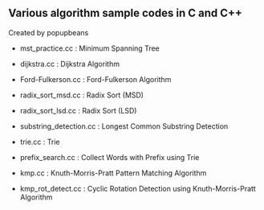 Various algorithm sample codes in C and C++
-----------------------------------------

Created by popupbeans

- mst_practice.cc : Minimum Spanning Tree

- dijkstra.cc : Dijkstra Algorithm

- Ford-Fulkerson.cc : Ford-Fulkerson Algorithm

- radix_sort_msd.cc : Radix Sort (MSD)

- radix_sort_lsd.cc : Radix Sort (LSD)

- substring_detection.cc : Longest Common Substring Detection

- trie.cc : Trie

- prefix_search.cc : Collect Words with Prefix using Trie

- kmp.cc : Knuth-Morris-Pratt Pattern Matching Algorithm

- kmp_rot_detect.cc : Cyclic Rotation Detection using Knuth-Morris-Pratt Algorithm
